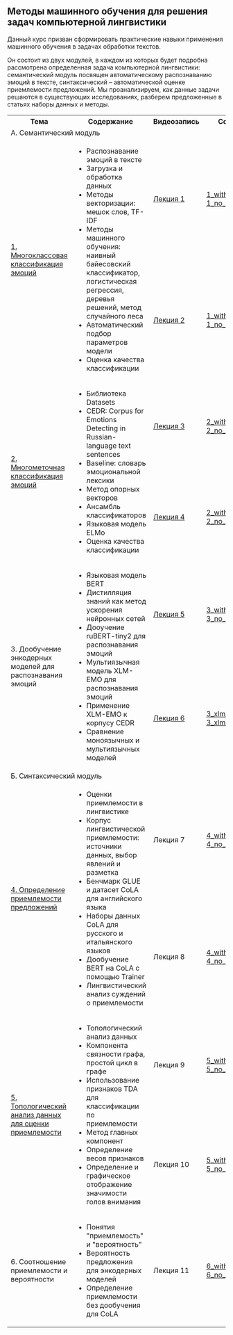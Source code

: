 ## Методы машинного обучения для решения задач компьютерной лингвистики

Данный курс призван сформировать практические навыки применения машинного обучения в задачах обработки текстов.

Он состоит из двух модулей, в каждом из которых будет подробна рассмотрена определенная задача компьютерной лингвистики: семантический модуль посвящен автоматическому распознаванию эмоций в тексте, синтаксический – автоматической оценке приемлемости предложений. Мы проанализируем, как данные задачи решаются в существующих исследованиях, разберем предложенные в статьях наборы данных и методы.

<!DOCTYPE html>
<html>
<table>
  <tr>
    <th>Тема</th>
    <th>Содержание</th>
    <th>Видеозапись</th>
    <th>Colab-блокнот</th>
  </tr>
  <tr>
    <td colspan="4">А. Семантический модуль</td>
    </tr>
  <tr>
    <td rowspan="2"><a href="https://github.com/Xeanst/compling_tasks/tree/main/1_multiclass_emotion_detection">1. Многоклассовая классификация эмоций</a></td>
    <td rowspan="2"><ul>
  <li>Распознавание эмоций в тексте</li>
  <li>Загрузка и обработка данных</li>
  <li>Методы векторизации: мешок слов, TF-IDF</li>
  <li>Методы машинного обучения: наивный байесовский классификатор, логистическая регрессия, деревья решений, метод случайного леса</li>
  <li>Автоматический подбор параметров модели</li>
  <li>Оценка качества классификации</li>
</ul>  </td>
    <td><a href="https://teach-in.ru/lecture/2024-09-03-Studenikina">Лекция 1</a></td>
    <td><a href="https://github.com/Xeanst/compling_tasks/blob/main/1_multiclass_emotion_detection/1_multiclass_emotion_detection_with_gaps.ipynb">1_with_gaps</a><br/><a href="https://github.com/Xeanst/compling_tasks/blob/main/1_multiclass_emotion_detection/1_multiclass_emotion_detection_no_gaps.ipynb">1_no_gaps</a></td>
    </tr>
  <tr>
    <td><a href="https://teach-in.ru/lecture/2024-09-10-Studenikina">Лекция 2</a></td>
    <td><a href="https://github.com/Xeanst/compling_tasks/blob/main/1_multiclass_emotion_detection/1_multiclass_emotion_detection_with_gaps_continued.ipynb">1_with_gaps_continued</a><br/><a href="https://github.com/Xeanst/compling_tasks/blob/main/1_multiclass_emotion_detection/1_multiclass_emotion_detection_no_gaps.ipynb">1_no_gaps</a></td>
  </tr>
  <tr>
    <td rowspan="2"><a href="https://github.com/Xeanst/compling_tasks/tree/main/2_multilabel_emotion_detection">2. Многометочная классификация эмоций</a></td>
      <td rowspan="2"><ul>
  <li>Библиотека Datasets</li>
  <li>CEDR: Corpus for Emotions Detecting in Russian-language text sentences</li>
  <li>Baseline: словарь эмоциональной лексики</li>
  <li>Метод опорных векторов</li>
  <li>Ансамбль классификаторов</li>
  <li>Языковая модель ELMo</li>
  <li>Оценка качества классификации</li>
</ul>  </td>
    <td><a href="https://teach-in.ru/lecture/2024-09-18-Studenikina">Лекция 3</a></td>
    <td><a href="https://github.com/Xeanst/compling_tasks/blob/main/2_multilabel_emotion_detection/2_multilabel_emotion_detection_with_gaps.ipynb">2_with_gaps</a><br/><a href="https://github.com/Xeanst/compling_tasks/blob/main/2_multilabel_emotion_detection/2_multilabel_emotion_detection_no_gaps.ipynb">2_no_gaps</a></td>
    </tr>
  <tr>
    <td><a href="https://teach-in.ru/lecture/2024-09-26-Studenikina">Лекция 4</a></td>
    <td><a href="https://github.com/Xeanst/compling_tasks/blob/main/2_multilabel_emotion_detection/2_multilabel_emotion_detection_with_gaps_continued.ipynb">2_with_gaps_continued</a><br/><a href="https://github.com/Xeanst/compling_tasks/blob/main/2_multilabel_emotion_detection/2_multilabel_emotion_detection_no_gaps.ipynb">2_no_gaps</a></td>
     </tr>
     <tr>
  <td rowspan="2">3. Дообучение энкодерных моделей для распознавания эмоций</td>
      <td rowspan="2"><ul>
  <li>Языковая модель BERT</li>
  <li>Дистилляция знаний как метод ускорения нейронных сетей</li>
  <li>Дооучение ruBERT-tiny2 для распознавания эмоций</li>
  <li>Мультиязычная модель XLM-EMO для распознавания эмоций</li>
  <li>Применение XLM-EMO к корпусу CEDR</li>
  <li>Сравнение моноязычных и мультиязычных моделей</li>
</ul>  </td>
        <td><a href="https://teach-in.ru/lecture/2024-10-09-Studenikina">Лекция 5</a></td>
       <td><a href="https://github.com/Xeanst/compling_tasks/blob/main/3_rubert-tiny_fine-tuning/3_rubert_tiny_fine_tuning_with_gaps.ipynb">3_with_gaps</a><br/><a href="https://github.com/Xeanst/compling_tasks/blob/main/3_rubert-tiny_fine-tuning/3_rubert_tiny_fine_tuning_no_gaps.ipynb">3_no_gaps</a></td></td>
       </tr>
      <tr>
      <td><a href="https://teach-in.ru/lecture/2024-11-06-Studenikina">Лекция 6</a></td>
      <td><a href="https://github.com/Xeanst/compling_tasks/blob/main/3_multilingual_emotion_detection/3_multilingual_emotion_detection_with_gaps.ipynb">3_xlm_with_gaps</a><br/><a href="https://github.com/Xeanst/compling_tasks/blob/main/3_multilingual_emotion_detection/3_multilingual_emotion_detection_no_gaps.ipynb">3_xlm_no_gaps</a></td>
   </tr>
  <tr>
    <td colspan="4">Б. Синтаксический модуль</td>
    </tr>
  <tr>
  <td rowspan="2"><a href="https://github.com/Xeanst/compling_tasks/tree/main/4_corpus_of_linguistic_acceptability">4. Определение приемлемости предложений</a></td>
      <td rowspan="2"><ul>
  <li>Оценки приемлемости в лингвистике</li>
  <li>Корпус лингвистической приемлемости: источники данных, выбор явлений и разметка</li>
  <li>Бенчмарк GLUE и датасет CoLA для английского языка</li>
  <li>Наборы данных CoLA для русского и итальянского языков</li>
  <li>Дообучение BERT на CoLA с помощью Trainer</li>
  <li>Лингвистический анализ суждений о приемлемости</li>
</ul>  </td>
     <td>Лекция 7</td>
    <td><a href="https://github.com/Xeanst/compling_tasks/blob/main/4_corpus_of_linguistic_acceptability/4_corpus_of_linguistic_acceptability_with_gaps.ipynb">4_with_gaps</a><br/><a href="https://github.com/Xeanst/compling_tasks/blob/main/4_corpus_of_linguistic_acceptability/4_corpus_of_linguistic_acceptability_no_gaps.ipynb">4_no_gaps</a></td>
    </tr>
  <tr>
    <td>Лекция 8</td>
    <td><a href="https://github.com/Xeanst/compling_tasks/blob/main/4_corpus_of_linguistic_acceptability/4_corpus_of_linguistic_acceptability_with_gaps_continued.ipynb">4_with_gaps_continued</a><br/><a href="https://github.com/Xeanst/compling_tasks/blob/main/4_corpus_of_linguistic_acceptability/4_corpus_of_linguistic_acceptability_no_gaps.ipynb">4_no_gaps</a></td>
     </tr>
  <tr>
  <td rowspan="2"><a href="https://github.com/Xeanst/compling_tasks/tree/main/5_topological_data_analysis">5. Топологический анализ данных для оценки приемлемости</a></td>
      <td rowspan="2"><ul>
  <li>Топологический анализ данных</li>
  <li>Компонента связности графа, простой цикл в графе</li>
  <li>Использование признаков TDA для классификации по приемлемости</li>
  <li>Метод главных компонент</li>
  <li>Определение весов признаков</li>
  <li>Определение и графическое отображение значимости голов внимания</li>
</ul>  <td>Лекция 9</td>
    <td><a href="https://github.com/Xeanst/compling_tasks/blob/main/5_topological_data_analysis/5_topological_data_analysis_with_gaps.ipynb">5_with_gaps</a><br/><a href="https://github.com/Xeanst/compling_tasks/blob/main/5_topological_data_analysis/5_topological_data_analysis_no_gaps.ipynb">5_no_gaps</a></td>
    </tr>
  <tr>
    <td>Лекция 10</td>
    <td><a href="https://github.com/Xeanst/compling_tasks/blob/main/5_topological_data_analysis/5_topological_data_analysis_with_gaps_continued.ipynb">5_with_gaps_continued</a><br/><a href="https://github.com/Xeanst/compling_tasks/blob/main/5_topological_data_analysis/5_topological_data_analysis_no_gaps.ipynb">5_no_gaps</a></td>
     </tr>
  <tr>
  <td> 6. Соотношение приемлемости и вероятности</td>
      <td><ul>
  <li>Понятия "приемлемость" и "вероятность"</li>
  <li>Вероятность предложения для энкодерных моделей</li>
  <li>Определение приемлемости без дообучения для CoLA</li>
</ul>  </td>
    <td>Лекция 11</td>
    <td><a href="https://github.com/Xeanst/compling_tasks/blob/main/6_acceptability_and_probability/6_acceptability_and_probability_with_gaps.ipynb">6_with_gaps</a><br/><a href="https://github.com/Xeanst/compling_tasks/blob/main/6_acceptability_and_probability/6_acceptability_and_probability_no_gaps.ipynb">6_no_gaps</a></td>
   </tr>
</table>
</html>
